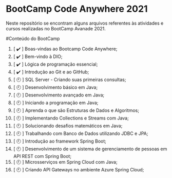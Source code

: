 # BootCamp Code Anywhere 2021
Neste repositório se encontram alguns arquivos referentes às atividades e cursos realizadas no BootCamp Avanade 2021.

#Conteúdo do BootCamp

01. [ :heavy_check_mark: ] Boas-vindas ao Bootcamp Code Anywhere;
02. [ :heavy_check_mark: ] Bem-vindo à DIO;
03. [ :heavy_check_mark: ] Lógica de programação essencial;
04. [ :heavy_check_mark: ] Introdução ao Git e ao GitHub;
05. [ :clock9: ] SQL Server - Criando suas primeiras consultas;
06. [ :clock9: ] Desenvolvimento básico em Java;
07. [ :clock9: ] Desenvolvimento avançado em Java;
08. [ :clock9: ] Iniciando a programação em Java;
09. [ :clock9: ] Aprenda o que são Estruturas de Dados e Algoritmos;
10. [ :clock9: ] Implementando Collections e Streams com Java;
11. [ :clock9: ] Solucionando desafios matemáticos em Java;
12. [ :clock9: ] Trabalhando com Banco de Dados utilizando JDBC e JPA;
13. [ :clock9: ] Introdução ao framework Spring Boot;
14. [ :clock9: ] Desenvolvimento de um sistema de gerenciamento de pessoas em API REST com Spring Boot;
15. [ :clock9: ] Microsserviços em Spring Cloud com Java;
16. [ :clock9: ] Criando API Gateways no ambiente Azure Spring Cloud;
